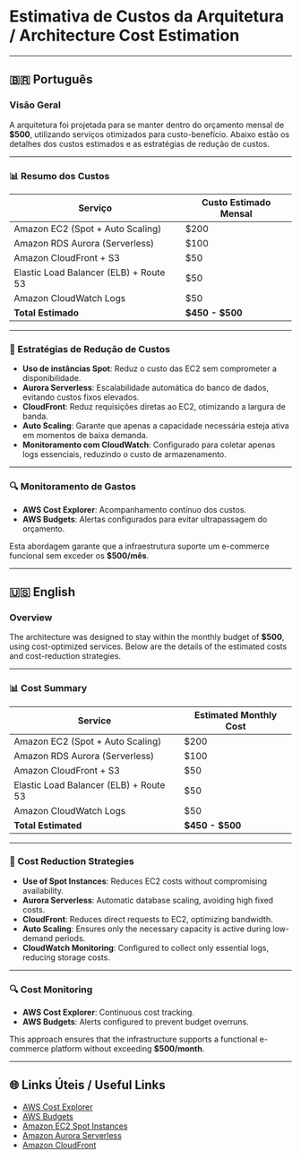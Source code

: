 # Estimativa de Custos da Arquitetura / Architecture Cost Estimation

---

## 🇧🇷 Português

### Visão Geral

A arquitetura foi projetada para se manter dentro do orçamento mensal de **$500**, utilizando serviços otimizados para custo-benefício. Abaixo estão os detalhes dos custos estimados e as estratégias de redução de custos.

---

### 📊 Resumo dos Custos

| Serviço                                | Custo Estimado Mensal |
| -------------------------------------- | --------------------- |
| Amazon EC2 (Spot + Auto Scaling)       | $200                  |
| Amazon RDS Aurora (Serverless)         | $100                  |
| Amazon CloudFront + S3                 | $50                   |
| Elastic Load Balancer (ELB) + Route 53 | $50                   |
| Amazon CloudWatch Logs                 | $50                   |
| **Total Estimado**                     | **$450 - $500**       |

---

### 📌 Estratégias de Redução de Custos

- **Uso de instâncias Spot**: Reduz o custo das EC2 sem comprometer a disponibilidade.
- **Aurora Serverless**: Escalabilidade automática do banco de dados, evitando custos fixos elevados.
- **CloudFront**: Reduz requisições diretas ao EC2, otimizando a largura de banda.
- **Auto Scaling**: Garante que apenas a capacidade necessária esteja ativa em momentos de baixa demanda.
- **Monitoramento com CloudWatch**: Configurado para coletar apenas logs essenciais, reduzindo o custo de armazenamento.

---

### 🔍 Monitoramento de Gastos

- **AWS Cost Explorer**: Acompanhamento contínuo dos custos.
- **AWS Budgets**: Alertas configurados para evitar ultrapassagem do orçamento.

Esta abordagem garante que a infraestrutura suporte um e-commerce funcional sem exceder os **$500/mês**.

---

## 🇺🇸 English

### Overview

The architecture was designed to stay within the monthly budget of **$500**, using cost-optimized services. Below are the details of the estimated costs and cost-reduction strategies.

---

### 📊 Cost Summary

| Service                                | Estimated Monthly Cost |
| -------------------------------------- | ---------------------- |
| Amazon EC2 (Spot + Auto Scaling)       | $200                   |
| Amazon RDS Aurora (Serverless)         | $100                   |
| Amazon CloudFront + S3                 | $50                    |
| Elastic Load Balancer (ELB) + Route 53 | $50                    |
| Amazon CloudWatch Logs                 | $50                    |
| **Total Estimated**                    | **$450 - $500**        |

---

### 📌 Cost Reduction Strategies

- **Use of Spot Instances**: Reduces EC2 costs without compromising availability.
- **Aurora Serverless**: Automatic database scaling, avoiding high fixed costs.
- **CloudFront**: Reduces direct requests to EC2, optimizing bandwidth.
- **Auto Scaling**: Ensures only the necessary capacity is active during low-demand periods.
- **CloudWatch Monitoring**: Configured to collect only essential logs, reducing storage costs.

---

### 🔍 Cost Monitoring

- **AWS Cost Explorer**: Continuous cost tracking.
- **AWS Budgets**: Alerts configured to prevent budget overruns.

This approach ensures that the infrastructure supports a functional e-commerce platform without exceeding **$500/month**.

---

## 🌐 Links Úteis / Useful Links

- [AWS Cost Explorer](https://aws.amazon.com/aws-cost-management/aws-cost-explorer/)
- [AWS Budgets](https://aws.amazon.com/aws-cost-management/aws-budgets/)
- [Amazon EC2 Spot Instances](https://aws.amazon.com/ec2/spot/)
- [Amazon Aurora Serverless](https://aws.amazon.com/rds/aurora/serverless/)
- [Amazon CloudFront](https://aws.amazon.com/cloudfront/)
